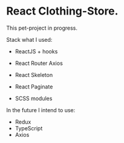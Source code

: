 # React Clothing-Store.

This pet-project in progress.

Stack what I used: 
- ReactJS + hooks

- React Router Axios

- React Skeleton

- React Paginate

- SCSS modules

In the future I intend to use: 
- Redux
- TypeScript
- Axios